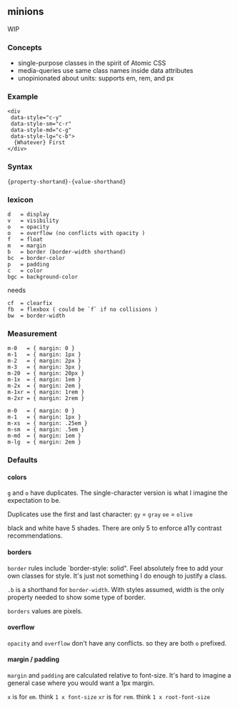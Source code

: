 ## minions

WIP

### Concepts

* single-purpose classes in the spirit of Atomic CSS
* media-queries use same class names inside data attributes
* unopinionated about units: supports em, rem, and px

### Example

    <div
     data-style="c-y"
     data-style-sm="c-r"
     data-style-md="c-g"
     data-style-lg="c-b">
      {Whatever} First
    </div>

### Syntax
    {property-shortand}-{value-shorthand}

### lexicon
    d   = display
    v   = visibility
    o   = opacity
    o   = overflow (no conflicts with opacity )
    f   = float
    m   = margin
    b   = border (border-width shorthand)
    bc  = border-color
    p   = padding
    c   = color
    bgc = background-color

needs

    cf  = clearfix
    fb  = flexbox ( could be `f` if no collisions )
    bw  = border-width


### Measurement

    m-0   = { margin: 0 }
    m-1   = { margin: 1px }
    m-2   = { margin: 2px }
    m-3   = { margin: 3px }
    m-20  = { margin: 20px }
    m-1x  = { margin: 1em }
    m-2x  = { margin: 2em }
    m-1xr = { margin: 1rem }
    m-2xr = { margin: 2rem }

    m-0   = { margin: 0 }
    m-1   = { margin: 1px }
    m-xs  = { margin: .25em }
    m-sm  = { margin: .5em }
    m-md  = { margin: 1em }
    m-lg  = { margin: 2em }

### Defaults

#### colors

`g` and `o` have duplicates. The single-character version is what I imagine the
expectation to be.

Duplicates use the first and last character:
  `gy` = `gray`
  `oe` = `olive`

black and white have 5 shades. There are only 5 to enforce a11y contrast
recommendations.

#### borders

`border` rules include `border-style: solid". Feel absolutely free to add your
own classes for style. It's just not something I do enough to justify a class.

`.b` is a shorthand for `border-width`. With styles assumed, width is the only
property needed to show some type of border.

`borders` values are pixels.

#### overflow

`opacity` and `overflow` don't have any conflicts. so they are both `o`
prefixed.

#### margin / padding

`margin` and `padding` are calculated relative to font-size. It's hard to imagine a general
case where you would want a 1px margin.

`x` is for `em`. think `1 x font-size`
`xr` is for `rem`. think `1 x root-font-size`
